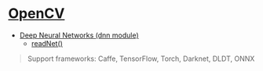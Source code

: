 # [OpenCV][]

[OpenCV]: https://github.com/opencv/opencv

- [Deep Neural Networks (dnn module)](https://docs.opencv.org/master/d2/d58/tutorial_table_of_content_dnn.html)
  - [readNet()](https://docs.opencv.org/master/d6/d0f/group__dnn.html#ga3b34fe7a29494a6a4295c169a7d32422)

> Support frameworks: Caffe, TensorFlow, Torch, Darknet, DLDT, ONNX
